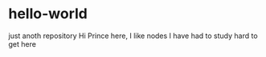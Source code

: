 # hello-world
just anoth repository
Hi Prince here, I like nodes
I have had to study hard to get here
